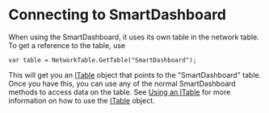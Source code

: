 # Connecting to SmartDashboard
When using the SmartDashboard, it uses its own table in the network table. To get a reference to the table, use
```
var table = NetworkTable.GetTable("SmartDashboard");
```
This will get you an [ITable](xref:NetworkTables.Tables.ITable) object that points to the "SmartDashboard" table.
Once you have this, you can use any of the normal SmartDashboard methods to access data on the table. See 
[Using an ITable](usingtable.md) for more information on how to use the [ITable](xref:NetworkTables.Tables.ITable) object.